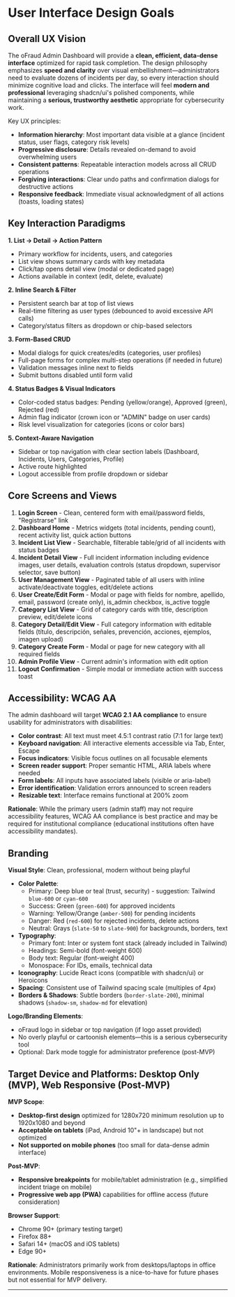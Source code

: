 # User Interface Design Goals

## Overall UX Vision

The oFraud Admin Dashboard will provide a **clean, efficient, data-dense interface** optimized for rapid task completion. The design philosophy emphasizes **speed and clarity** over visual embellishment—administrators need to evaluate dozens of incidents per day, so every interaction should minimize cognitive load and clicks. The interface will feel **modern and professional** leveraging shadcn/ui's polished components, while maintaining a **serious, trustworthy aesthetic** appropriate for cybersecurity work.

Key UX principles:
- **Information hierarchy**: Most important data visible at a glance (incident status, user flags, category risk levels)
- **Progressive disclosure**: Details revealed on-demand to avoid overwhelming users
- **Consistent patterns**: Repeatable interaction models across all CRUD operations
- **Forgiving interactions**: Clear undo paths and confirmation dialogs for destructive actions
- **Responsive feedback**: Immediate visual acknowledgment of all actions (toasts, loading states)

## Key Interaction Paradigms

**1. List → Detail → Action Pattern**
- Primary workflow for incidents, users, and categories
- List view shows summary cards with key metadata
- Click/tap opens detail view (modal or dedicated page)
- Actions available in context (edit, delete, evaluate)

**2. Inline Search & Filter**
- Persistent search bar at top of list views
- Real-time filtering as user types (debounced to avoid excessive API calls)
- Category/status filters as dropdown or chip-based selectors

**3. Form-Based CRUD**
- Modal dialogs for quick creates/edits (categories, user profiles)
- Full-page forms for complex multi-step operations (if needed in future)
- Validation messages inline next to fields
- Submit buttons disabled until form valid

**4. Status Badges & Visual Indicators**
- Color-coded status badges: Pending (yellow/orange), Approved (green), Rejected (red)
- Admin flag indicator (crown icon or "ADMIN" badge on user cards)
- Risk level visualization for categories (icons or color bars)

**5. Context-Aware Navigation**
- Sidebar or top navigation with clear section labels (Dashboard, Incidents, Users, Categories, Profile)
- Active route highlighted
- Logout accessible from profile dropdown or sidebar

## Core Screens and Views

1. **Login Screen** - Clean, centered form with email/password fields, "Registrarse" link
2. **Dashboard Home** - Metrics widgets (total incidents, pending count), recent activity list, quick action buttons
3. **Incident List View** - Searchable, filterable table/grid of all incidents with status badges
4. **Incident Detail View** - Full incident information including evidence images, user details, evaluation controls (status dropdown, supervisor selector, save button)
5. **User Management View** - Paginated table of all users with inline activate/deactivate toggles, edit/delete actions
6. **User Create/Edit Form** - Modal or page with fields for nombre, apellido, email, password (create only), is_admin checkbox, is_active toggle
7. **Category List View** - Grid of category cards with title, description preview, edit/delete icons
8. **Category Detail/Edit View** - Full category information with editable fields (título, descripción, señales, prevención, acciones, ejemplos, imagen upload)
9. **Category Create Form** - Modal or page for new category with all required fields
10. **Admin Profile View** - Current admin's information with edit option
11. **Logout Confirmation** - Simple modal or immediate action with success toast

## Accessibility: WCAG AA

The admin dashboard will target **WCAG 2.1 AA compliance** to ensure usability for administrators with disabilities:

- **Color contrast**: All text must meet 4.5:1 contrast ratio (7:1 for large text)
- **Keyboard navigation**: All interactive elements accessible via Tab, Enter, Escape
- **Focus indicators**: Visible focus outlines on all focusable elements
- **Screen reader support**: Proper semantic HTML, ARIA labels where needed
- **Form labels**: All inputs have associated labels (visible or aria-label)
- **Error identification**: Validation errors announced to screen readers
- **Resizable text**: Interface remains functional at 200% zoom

**Rationale**: While the primary users (admin staff) may not require accessibility features, WCAG AA compliance is best practice and may be required for institutional compliance (educational institutions often have accessibility mandates).

## Branding

**Visual Style**: Clean, professional, modern without being playful
- **Color Palette**:
  - Primary: Deep blue or teal (trust, security) - suggestion: Tailwind `blue-600` or `cyan-600`
  - Success: Green (`green-600`) for approved incidents
  - Warning: Yellow/Orange (`amber-500`) for pending incidents
  - Danger: Red (`red-600`) for rejected incidents, delete actions
  - Neutral: Grays (`slate-50` to `slate-900`) for backgrounds, borders, text
- **Typography**:
  - Primary font: Inter or system font stack (already included in Tailwind)
  - Headings: Semi-bold (font-weight 600)
  - Body text: Regular (font-weight 400)
  - Monospace: For IDs, emails, technical data
- **Iconography**: Lucide React icons (compatible with shadcn/ui) or Heroicons
- **Spacing**: Consistent use of Tailwind spacing scale (multiples of 4px)
- **Borders & Shadows**: Subtle borders (`border-slate-200`), minimal shadows (`shadow-sm`, `shadow-md` for elevation)

**Logo/Branding Elements**:
- oFraud logo in sidebar or top navigation (if logo asset provided)
- No overly playful or cartoonish elements—this is a serious cybersecurity tool
- Optional: Dark mode toggle for administrator preference (post-MVP)

## Target Device and Platforms: Desktop Only (MVP), Web Responsive (Post-MVP)

**MVP Scope**:
- **Desktop-first design** optimized for 1280x720 minimum resolution up to 1920x1080 and beyond
- **Acceptable on tablets** (iPad, Android 10"+ in landscape) but not optimized
- **Not supported on mobile phones** (too small for data-dense admin interface)

**Post-MVP**:
- **Responsive breakpoints** for mobile/tablet administration (e.g., simplified incident triage on mobile)
- **Progressive web app (PWA)** capabilities for offline access (future consideration)

**Browser Support**:
- Chrome 90+ (primary testing target)
- Firefox 88+
- Safari 14+ (macOS and iOS tablets)
- Edge 90+

**Rationale**: Administrators primarily work from desktops/laptops in office environments. Mobile responsiveness is a nice-to-have for future phases but not essential for MVP delivery.

---
